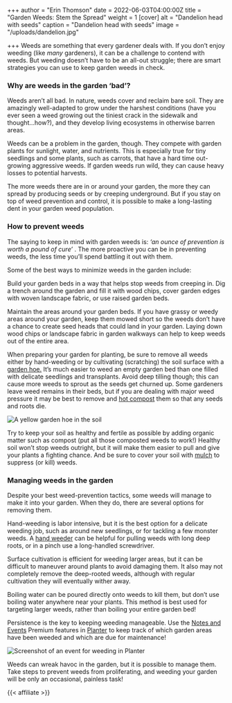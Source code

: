 +++
author = "Erin Thomson"
date = 2022-06-03T04:00:00Z
title = "Garden Weeds: Stem the Spread"
weight = 1
[cover]
alt = "Dandelion head with seeds"
caption = "Dandelion head with seeds"
image = "/uploads/dandelion.jpg"

+++
Weeds are something that every gardener deals with. If you don’t enjoy weeding (like _many_ gardeners), it can be a challenge to contend with weeds. But weeding doesn’t have to be an all-out struggle; there are smart strategies you can use to keep garden weeds in check.

### Why are weeds in the garden ‘bad’?

Weeds aren’t all bad. In nature, weeds cover and reclaim bare soil. They are amazingly well-adapted to grow under the harshest conditions (have you ever seen a weed growing out the tiniest crack in the sidewalk and thought...how?), and they develop living ecosystems in otherwise barren areas.

Weeds can be a problem in the garden, though. They compete with garden plants for sunlight, water, and nutrients. This is especially true for tiny seedlings and some plants, such as carrots, that have a hard time out-growing aggressive weeds. If garden weeds run wild, they can cause heavy losses to potential harvests.

The more weeds there are in or around your garden, the more they can spread by producing seeds or by creeping underground. But if you stay on top of weed prevention and control, it is possible to make a long-lasting dent in your garden weed population.

### How to prevent weeds

The saying to keep in mind with garden weeds is: _‘an ounce of prevention is worth a pound of cure’_ . The more proactive you can be in preventing weeds, the less time you’ll spend battling it out with them.

Some of the best ways to minimize weeds in the garden include:

Build your garden beds in a way that helps stop weeds from creeping in. Dig a trench around the garden and fill it with wood chips, cover garden edges with woven landscape fabric, or use raised garden beds.

Maintain the areas around your garden beds. If you have grassy or weedy areas around your garden, keep them mowed short so the weeds don’t have a chance to create seed heads that could land in your garden. Laying down wood chips or landscape fabric in garden walkways can help to keep weeds out of the entire area.

When preparing your garden for planting, be sure to remove all weeds either by hand-weeding or by cultivating (scratching) the soil surface with a [garden hoe.](https://www.amazon.com/s?k=garden+hoe) It’s much easier to weed an empty garden bed than one filled with delicate seedlings and transplants. Avoid deep tilling though; this can cause more weeds to sprout as the seeds get churned up. Some gardeners leave weed remains in their beds, but if you are dealing with major weed pressure it may be best to remove and [hot compost](https://blog.planter.garden/posts/compost-add-life-to-your-garden/) them so that any seeds and roots die.

![A yellow garden hoe in the soil](/uploads/garden-hoe.jpg)

Try to keep your soil as healthy and fertile as possible by adding organic matter such as compost (put all those composted weeds to work!) Healthy soil won’t stop weeds outright, but it will make them easier to pull and give your plants a fighting chance. And be sure to cover your soil with [mulch](https://blog.planter.garden/posts/mulching-a-must-for-your-garden/) to suppress (or kill) weeds.

### Managing weeds in the garden

Despite your best weed-prevention tactics, some weeds will manage to make it into your garden. When they do, there are several options for removing them.

Hand-weeding is labor intensive, but it is the best option for a delicate weeding job, such as around new seedlings, or for tackling a few monster weeds. A [hand weeder](https://www.amazon.com/s?k=hand+weeder) can be helpful for pulling weeds with long deep roots, or in a pinch use a long-handled screwdriver.

Surface cultivation is efficient for weeding larger areas, but it can be difficult to maneuver around plants to avoid damaging them. It also may not completely remove the deep-rooted weeds, although with regular cultivation they will eventually wither away.

Boiling water can be poured directly onto weeds to kill them, but don’t use boiling water anywhere near your plants. This method is best used for targeting larger weeds, rather than boiling your entire garden bed!

Persistence is the key to keeping weeding manageable. Use the [Notes and Events](https://info.planter.garden/premium/#notes-and-events) Premium features in [Planter](https://planter.garden/) to keep track of which garden areas have been weeded and which are due for maintenance!

![Screenshot of an event for weeding in Planter](/uploads/weed-event.jpg)

Weeds can wreak havoc in the garden, but it is possible to manage them. Take steps to prevent weeds from proliferating, and weeding your garden will be only an occasional, painless task!

{{< affiliate >}}